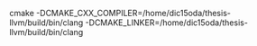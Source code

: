 cmake -DCMAKE_CXX_COMPILER=/home/dic15oda/thesis-llvm/build/bin/clang -DCMAKE_LINKER=/home/dic15oda/thesis-llvm/build/bin/clang


